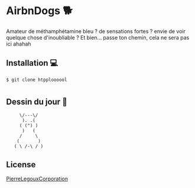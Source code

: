 # AirbnDogs 🐕

Amateur de méthamphétamine bleu ? de sensations fortes ? envie de voir quelque chose d'inoubliable ? Et bien... passe ton chemin, cela ne sera pas ici ahahah

## Installation 💻


```bash
$ git clone htpploooool
```

#


## Dessin du jour 🎨

```     __   __
     \/---\/
      ). .(
     ( (") )
      )   (
     /     \ 
    (       )
   ( \ /-\ / )
```

## License
[PierreLegouxCorporation](https://google.fr)
